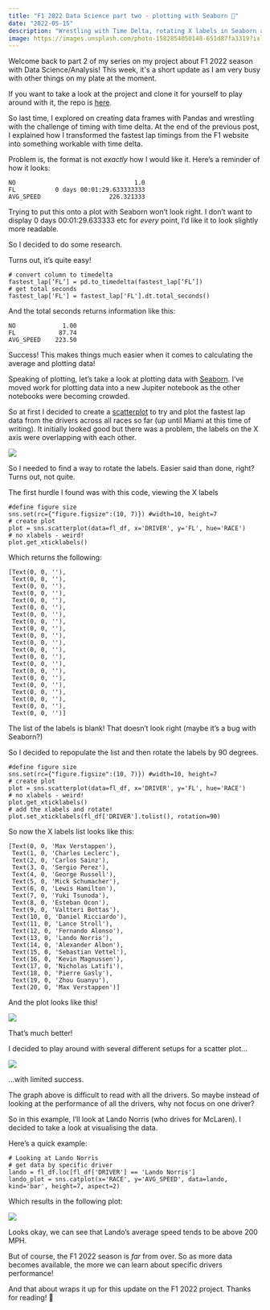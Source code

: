 ```yaml
---
title: "F1 2022 Data Science part two - plotting with Seaborn 🧐"
date: "2022-05-15"
description: "Wrestling with Time Delta, rotating X labels in Seaborn and visualisation!"
image: https://images.unsplash.com/photo-1582854050148-651d87fa3319?ixlib=rb-1.2.1&ixid=MnwxMjA3fDB8MHxwaG90by1wYWdlfHx8fGVufDB8fHx8&auto=format&fit=crop&w=2070&q=80
---
```


Welcome back to part 2 of my series on my project about F1 2022 season with Data Science/Analysis! This week, it's a short update as I am very busy with other things on my plate at the moment.

If you want to take a look at the project and clone it for yourself to play around with it, the repo is [here](https://github.com/JB-26/f1-2022-analysis).

So last time, I explored on creating data frames with Pandas and wrestling with the challenge of timing with time delta. At the end of the previous post, I explained how I transformed the fastest lap timings from the F1 website into something workable with time delta.

Problem is, the format is not _exactly_ how I would like it. Here’s a reminder of how it looks:

```
NO                                 1.0
FL           0 days 00:01:29.633333333
AVG_SPEED                   226.321333
```

Trying to put this onto a plot with Seaborn won’t look right. I don’t want to display 0 days 00:01:29.633333 etc for _every_ point, I’d like it to look slightly more readable.

So I decided to do some research.

Turns out, it’s quite easy!

```
# convert column to timedelta
fastest_lap[‘FL’] = pd.to_timedelta(fastest_lap[‘FL’])
# get total seconds
fastest_lap['FL'] = fastest_lap['FL'].dt.total_seconds()
```

And the total seconds returns information like this:

```
NO             1.00
FL            87.74
AVG_SPEED    223.50
```

Success! This makes things much easier when it comes to calculating the average and plotting data!

Speaking of plotting, let’s take a look at plotting data with [Seaborn](https://seaborn.pydata.org/index.html). I’ve moved work for plotting data into a new Jupiter notebook as the other notebooks were becoming crowded.

So at first I decided to create a [scatterplot](https://seaborn.pydata.org/generated/seaborn.scatterplot.html?highlight=scatterplot#seaborn.scatterplot) to try and plot the fastest lap data from the drivers across all races so far (up until Miami at this time of writing). It initially looked good but there was a problem, the labels on the X axis were overlapping with each other.

![](https://i.imgur.com/7Zi4qMk.png)

So I needed to find a way to rotate the labels. Easier said than done, right? Turns out, not quite.

The first hurdle I found was with this code, viewing the X labels
```
#define figure size
sns.set(rc={"figure.figsize":(10, 7)}) #width=10, height=7
# create plot
plot = sns.scatterplot(data=fl_df, x='DRIVER', y='FL', hue='RACE')
# no xlabels - weird!
plot.get_xticklabels()
```

Which returns the following:

```
[Text(0, 0, ''),
 Text(0, 0, ''),
 Text(0, 0, ''),
 Text(0, 0, ''),
 Text(0, 0, ''),
 Text(0, 0, ''),
 Text(0, 0, ''),
 Text(0, 0, ''),
 Text(0, 0, ''),
 Text(0, 0, ''),
 Text(0, 0, ''),
 Text(0, 0, ''),
 Text(0, 0, ''),
 Text(0, 0, ''),
 Text(0, 0, ''),
 Text(0, 0, ''),
 Text(0, 0, ''),
 Text(0, 0, ''),
 Text(0, 0, ''),
 Text(0, 0, ''),
 Text(0, 0, '')]
```

The list of the labels is blank! That doesn’t look right (maybe it’s a bug with Seaborn?)

So I decided to repopulate the list and then rotate the labels by 90 degrees.

```
#define figure size
sns.set(rc={"figure.figsize":(10, 7)}) #width=10, height=7
# create plot
plot = sns.scatterplot(data=fl_df, x='DRIVER', y='FL', hue='RACE')
# no xlabels - weird!
plot.get_xticklabels()
# add the xlabels and rotate!
plot.set_xticklabels(fl_df['DRIVER'].tolist(), rotation=90)
```

So now the X labels list looks like this:

```
[Text(0, 0, 'Max Verstappen'),
 Text(1, 0, 'Charles Leclerc'),
 Text(2, 0, 'Carlos Sainz'),
 Text(3, 0, 'Sergio Perez'),
 Text(4, 0, 'George Russell'),
 Text(5, 0, 'Mick Schumacher'),
 Text(6, 0, 'Lewis Hamilton'),
 Text(7, 0, 'Yuki Tsunoda'),
 Text(8, 0, 'Esteban Ocon'),
 Text(9, 0, 'Valtteri Bottas'),
 Text(10, 0, 'Daniel Ricciardo'),
 Text(11, 0, 'Lance Stroll'),
 Text(12, 0, 'Fernando Alonso'),
 Text(13, 0, 'Lando Norris'),
 Text(14, 0, 'Alexander Albon'),
 Text(15, 0, 'Sebastian Vettel'),
 Text(16, 0, 'Kevin Magnussen'),
 Text(17, 0, 'Nicholas Latifi'),
 Text(18, 0, 'Pierre Gasly'),
 Text(19, 0, 'Zhou Guanyu'),
 Text(20, 0, 'Max Verstappen')]
```

And the plot looks like this!

![](https://i.imgur.com/6JlEMRj.png)

That’s much better!

I decided to play around with several different setups for a scatter plot…

![](https://i.imgur.com/1x0n7Sr.png)

…with limited success.

The graph above is difficult to read with all the drivers. So maybe instead of looking at the performance of all the drivers, why not focus on one driver?

So in this example, I’ll look at Lando Norris (who drives for McLaren). I decided to take a look at visualising the data.

Here’s a quick example:
```
# Looking at Lando Norris
# get data by specific driver
lando = fl_df.loc[fl_df['DRIVER'] == 'Lando Norris']
lando_plot = sns.catplot(x='RACE', y='AVG_SPEED', data=lando, kind='bar', height=7, aspect=2)
```

Which results in the following plot:

![](https://i.imgur.com/QzoS1R8.png)

Looks okay, we can see that Lando’s average speed tends to be above 200 MPH.

But of course, the F1 2022 season is _far_ from over. So as more data becomes available, the more we can learn about specific drivers performance!

And that about wraps it up for this update on the F1 2022 project. Thanks for reading! 👋